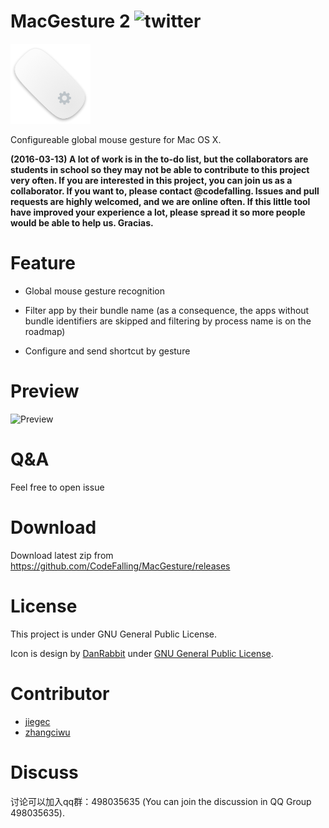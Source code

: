 # MacGesture 2 ![twitter](https://img.shields.io/twitter/url/https/github.com/CodeFalling/MacGesture.svg?style=social)

![logo](logo.png)

Configureable global mouse gesture for Mac OS X.

**(2016-03-13) A lot of work is in the to-do list, but the collaborators are students in school so they may not be able to contribute to this project very often. If you are interested in this project, you can join us as a collaborator. If you want to, please contact @codefalling. Issues and pull requests are highly welcomed, and we are online often. If this little tool have improved your experience a lot, please spread it so more people would be able to help us. Gracias.**

# Feature

- Global mouse gesture recognition

- Filter app by their bundle name (as a consequence, the apps without bundle identifiers are skipped and filtering by process name is on the roadmap)

- Configure and send shortcut by gesture

# Preview

![Preview](https://cloud.githubusercontent.com/assets/5436704/14278725/bb126d36-fb5b-11e5-9fe8-5990ea4c1c28.gif)

# Q&A

Feel free to open issue

# Download

Download latest zip from https://github.com/CodeFalling/MacGesture/releases

# License

This project is under GNU General Public License.

Icon is design by [DanRabbit](http://www.iconarchive.com/artist/danrabbit.html) under [GNU General Public License](https://en.wikipedia.org/wiki/GNU_General_Public_License).

# Contributor

- [jiegec](https://github.com/jiegec)
- [zhangciwu](https://github.com/zhangciwu)

# Discuss

讨论可以加入qq群：498035635 (You can join the discussion in QQ Group 498035635).

